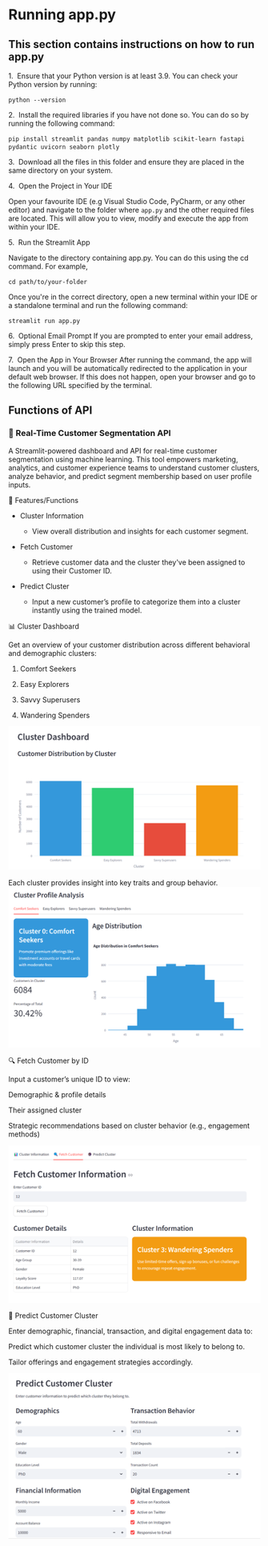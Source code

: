 

# Running app.py
## This section contains instructions on how to run app.py

1.&nbsp; Ensure that your Python version is at least 3.9. You can check your Python version by running:

```
python --version
```

2.&nbsp; Install the required libraries if you have not done so. You can do so by running the following command:

```
pip install streamlit pandas numpy matplotlib scikit-learn fastapi pydantic uvicorn seaborn plotly
```

3.&nbsp; Download all the files in this folder and ensure they are placed in the same directory on your system.

4.&nbsp; Open the Project in Your IDE

Open your favourite IDE (e.g Visual Studio Code, PyCharm, or any other editor) and navigate to the folder where ```app.py``` and the other required files are located. This will allow you to view, modify and execute the app from within your IDE.

5.&nbsp; Run the Streamlit App

Navigate to the directory containing app.py. You can do this using the cd command. For example,

```
cd path/to/your-folder
```

Once you're in the correct directory, open a new terminal within your IDE or a standalone terminal and run the following command:

```
streamlit run app.py
```

6.&nbsp; Optional Email Prompt
If you are prompted to enter your email address, simply press Enter to skip this step.

7.&nbsp; Open the App in Your Browser
After running the command, the app will launch and you will be automatically redirected to the application in your default web browser. If this does not happen, open your browser and go to the following URL specified by the terminal.


## Functions of API

### 🧠  Real-Time Customer Segmentation API
A Streamlit-powered dashboard and API for real-time customer segmentation using machine learning. This tool empowers marketing, analytics, and customer experience teams to understand customer clusters, analyze behavior, and predict segment membership based on user profile inputs.

📌 Features/Functions

- Cluster Information
  - View overall distribution and insights for each customer segment.

- Fetch Customer
  - Retrieve customer data and the cluster they've been assigned to using their Customer ID.

- Predict Cluster
  - Input a new customer’s profile to categorize them into a cluster instantly using the trained model.

📊 Cluster Dashboard

Get an overview of your customer distribution across different behavioral and demographic clusters:

1. Comfort Seekers

2. Easy Explorers

3. Savvy Superusers

4. Wandering Spenders

![Cluster distribution](Images/cluster_distribution.png)


Each cluster provides insight into key traits and group behavior.
![Cluster analysis](Images/cluster_analysis.png)





🔍 Fetch Customer by ID

Input a customer’s unique ID to view:

Demographic & profile details

Their assigned cluster

Strategic recommendations based on cluster behavior (e.g., engagement methods)

![Fetch Customer Info](Images/fetch_customer_info.png)

🤖 Predict Customer Cluster

Enter demographic, financial, transaction, and digital engagement data to:

Predict which customer cluster the individual is most likely to belong to.

Tailor offerings and engagement strategies accordingly.

![Real-time segmentation](Images/predict_customer_cluster.png)